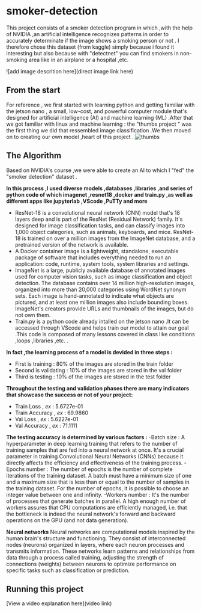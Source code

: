 # smoker-detection

This project consists of a smoker detection program in which ,with the help of NVIDIA ,an artificial intelligence recognizes patterns in order to accurately determinate if the image shows a smoking person or not .
I therefore chose this dataset (from kaggle) simply because i found it interesting but also because with "detectnet" you can find smokers in non-smoking area like in an airplane or a hospital ,etc.

![add image descrition here](direct image link here)

## From the start 
For reference , we first started with learning python and getting familiar with the jetson nano , a small, low-cost, and powerful computer module that's designed for artificial intelligence (AI) and machine learning (ML) .After that we got familiar with linux and machine learning : the "thumbs project "  was the first thing we did that ressembled image classification .We then moved on to creating our own model ,heart of this project .  ![thumbs](https://github.com/mikek1ngos/smoker-detection/assets/174377643/7534a8be-ea00-42cb-9231-a63c1f3d23fe)


## The Algorithm
Based on NVIDIA's course ,we were able to create an AI to which I "fed" the "smoker detection" dataset .

**In this process ,I used diverse models ,databases ,libraries ,and series of python code of which imagenet ,resnet18 ,docker and train.py ,as well as different apps like jupyterlab ,VScode ,PuTTy and more**
- ResNet-18 is a convolutional neural network (CNN) model that's 18 layers deep and is part of the ResNet (Residual Network) family. It's designed for image classification tasks, and can classify images into 1,000 object categories, such as animals, keyboards, and mice. ResNet-18 is trained on over a million images from the ImageNet database, and a pretrained version of the network is available.
- A Docker container image is a lightweight, standalone, executable package of software that includes everything needed to run an application: code, runtime, system tools, system libraries and settings.
- ImageNet is a large, publicly available database of annotated images used for computer vision tasks, such as image classification and object detection. The database contains over 14 million high-resolution images, organized into more than 20,000 categories using WordNet synonym sets. Each image is hand-annotated to indicate what objects are pictured, and at least one million images also include bounding boxes. ImageNet's creators provide URLs and thumbnails of the images, but do not own them.
- Train.py is a python code already intalled on the jetson nano  .It can be accessed through VScode and helps train our model to attain our goal .This code is composed of many lessons covered in class like conditions ,loops ,libraries ,etc. .

**In fact ,the learning process of a  model is devided in three steps  :**
- First is training : 80% of the images are stored in the train folder
- Second is validating : 10% of the images are stored in the val folder
- Third is testing : 10% of the images are stored in the test folder

**Throughout the testing and validation phases there are many indicators that showcase the success or not of your project:**
- Train Loss     , *ex* : 5.6727e-01
- Train Accuracy , *ex* : 69.9860
- Val Loss       , *ex* : 5.6227e-01
- Val Accuracy   , *ex* :  71.1111

**The testing accuracy is determined by various factors :**
-Batch size : A hyperparameter in deep learning training that refers to the number of training samples that are fed into a neural network at once. It's a crucial parameter in training Convolutional Neural Networks (CNNs) because it directly affects the efficiency and effectiveness of the training process. 
-Epochs number : The number of epochs is the number of complete iterations of the training dataset. A batch must have a minimum size of one and a maximum size that is less than or equal to the number of samples in the training dataset. For the number of epochs, it is possible to choose an integer value between one and infinity.
-Workers number : It's the number of processes that generate batches in parallel. A high enough number of workers assures that CPU computations are efficiently managed, i.e. that the bottleneck is indeed the neural network's forward and backward operations on the GPU (and not data generation).

**Neural networks**
Neural networks are computational models inspired by the human brain's structure and functioning. They consist of interconnected nodes (neurons) organized in layers, where each neuron processes and transmits information. These networks learn patterns and relationships from data through a process called training, adjusting the strength of connections (weights) between neurons to optimize performance on specific tasks such as classification or prediction.

##



  


## Running this project


[View a video explanation here](video link)
